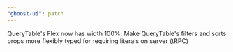 ```yaml
---
"gboost-ui": patch
---
```


QueryTable's Flex now has width 100%. Make QueryTable's filters and sorts props more flexibly typed for requiring literals on server (tRPC)
